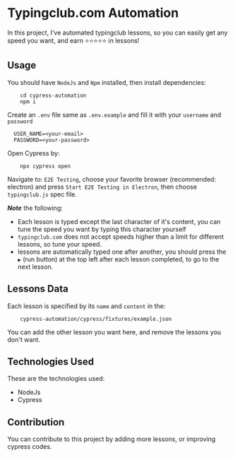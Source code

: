 # Typingclub.com Automation

In this project, I've automated typingclub lessons, so you can easily get any speed you want, and earn ⭐⭐⭐⭐⭐ in lessons!

## Usage

You should have `NodeJs` and `Npm` installed, then install dependencies:

```shell
    cd cypress-automation
    npm i
```

Create an `.env` file same as `.env.example` and fill it with your `username` and `password`

```dotenv
  USER_NAME=<your-email>
  PASSWORD=<your-password>
```

Open Cypress by:

```shell
    npx cypress open
```

Navigate to: `E2E Testing`, choose your favorite browser (recommended: electron)
and press `Start E2E Testing in Electron`, then choose `typingclub.js` spec file.

***Note*** the following:

- Each lesson is typed except the last character of it's content, you can tune the speed you want by typing this
  character yourself
- `typingclub.com` does not accept speeds higher than a limit for different lessons, so tune your speed.
- lessons are automatically typed one after another, you should press the `▶` (run button) at the top left
  after each lesson completed, to go to the next lesson.

## Lessons Data

Each lesson is specified by its `name` and `content` in the:

```shell
    cypress-automation/cypress/fixtures/example.json
```

You can add the other lesson you want here, and remove the lessons you don't want.

## Technologies Used

These are the technologies used:

- NodeJs
- Cypress

## Contribution

You can contribute to this project by adding more lessons, or improving cypress codes. 

